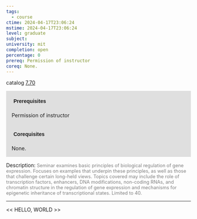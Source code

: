 ```yaml
---
tags:
  - course
ctime: 2024-04-17T23:06:24
mstime: 2024-04-17T23:06:24
level: graduate
subject: 
university: mit
completion: open
percentage: 0
prereq: Permission of instructor
coreq: None.
---
```


catalog [7.70](http://student.mit.edu/catalog/m7a.html#7.70)

<span style="display: block; padding: 15px; background-color: rgb(100, 100, 100, 0.2);"><font id="m_prereq3657_0" style="display: block; font-family: Arial, sans-serif; font-weight: bold; padding: 5px">Prerequisites</font><br><span id="prereq3657_0">Permission of instructor</span></span>
<span style="display: block; padding: 15px; background-color: rgb(100, 100, 100, 0.2);"><font id="m_coreq3657_0" style="display: block; font-family: Arial, sans-serif; font-weight: bold; padding: 5px">Corequisites</font><br><span id="coreq3657_0">None.</span></span>

<font style="">Description:</font>
<font style="color: grey; font-size: 0.8rem;">Seminar examines basic principles of biological regulation of gene expression. Focuses on examples that underpin these principles, as well as those that challenge certain long-held views. Topics covered may include the role of transcription factors, enhancers, DNA modifications, non-coding RNAs, and chromatin structure in the regulation of gene expression and mechanisms for epigenetic inheritance of transcriptional states. Limited to 40.</font>



---

<< HELLO, WORLD >>
